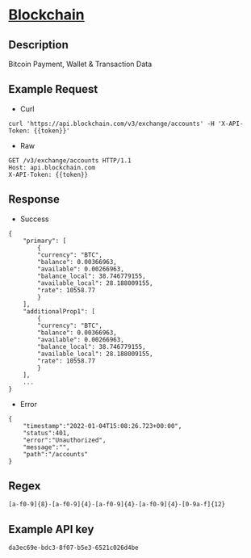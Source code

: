 # [Blockchain](https://www.blockchain.com/api)

## __Description__
Bitcoin Payment, Wallet & Transaction Data

## __Example Request__
* Curl
```
curl 'https://api.blockchain.com/v3/exchange/accounts' -H 'X-API-Token: {{token}}'
```

* Raw
```
GET /v3/exchange/accounts HTTP/1.1
Host: api.blockchain.com
X-API-Token: {{token}}
```

## __Response__
* Success
```
{
    "primary": [
        {
        "currency": "BTC",
        "balance": 0.00366963,
        "available": 0.00266963,
        "balance_local": 38.746779155,
        "available_local": 28.188009155,
        "rate": 10558.77
        }
    ],
    "additionalProp1": [
        {
        "currency": "BTC",
        "balance": 0.00366963,
        "available": 0.00266963,
        "balance_local": 38.746779155,
        "available_local": 28.188009155,
        "rate": 10558.77
        }
    ],
    ...
}
```
* Error
```
{
    "timestamp":"2022-01-04T15:08:26.723+00:00",
    "status":401,
    "error":"Unauthorized",
    "message":"",
    "path":"/accounts"
}
```

## __Regex__
```
[a-f0-9]{8}-[a-f0-9]{4}-[a-f0-9]{4}-[a-f0-9]{4}-[0-9a-f]{12}
```

## __Example API key__
```
da3ec69e-bdc3-8f07-b5e3-6521c026d4be
```